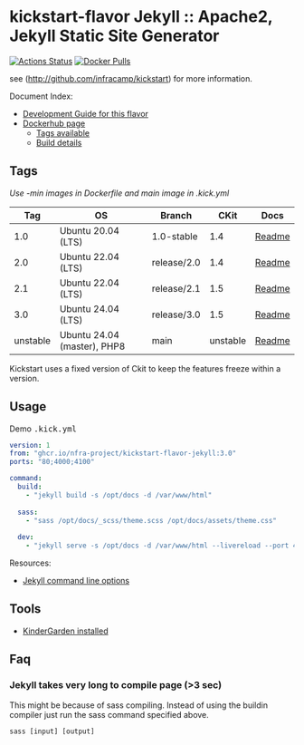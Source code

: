 
# kickstart-flavor Jekyll :: Apache2, Jekyll Static Site Generator

[![Actions Status](https://github.com/nfra-project/kickstart-flavor-jekyll/workflows/test/badge.svg)](https://github.com/nfra-project/kickstart-flavor-jekyll/actions)
[![Docker Pulls](https://img.shields.io/docker/pulls/nfra/kickstart-flavor-jekyll.svg)](https://github.com/nfra-project/kickstart-flavor-jekyll)

see (http://github.com/infracamp/kickstart) for more information.

Document Index:

- [Development Guide for this flavor](DEVELOPMENT.md)
- [Dockerhub page](https://hub.docker.com/r/nfra/kickstart-flavor-jekyll/)
    - [Tags available](https://hub.docker.com/r/nfra/kickstart-flavor-jekyll/tags/)
    - [Build details](https://hub.docker.com/r/nfra/kickstart-flavor-jekyll/builds/)


## Tags

*Use -min images in Dockerfile and main image in .kick.yml*


| Tag      | OS                          | Branch      | CKit     | Docs                                                                               |
|----------|-----------------------------|-------------|----------|------------------------------------------------------------------------------------|
| 1.0      | Ubuntu 20.04 (LTS)          | 1.0-stable  | 1.4      | [Readme](https://github.com/nfra-project/kickstart-flavor-jekyll/tree/1.0-stable)  |
| 2.0      | Ubuntu 22.04 (LTS)          | release/2.0 | 1.4      | [Readme](https://github.com/nfra-project/kickstart-flavor-jekyll/tree/release/2.0) |
| 2.1      | Ubuntu 22.04 (LTS)          | release/2.1 | 1.5      | [Readme](https://github.com/nfra-project/kickstart-flavor-jekyll/tree/release/2.1) |
| 3.0      | Ubuntu 24.04 (LTS)          | release/3.0 | 1.5      | [Readme](https://github.com/nfra-project/kickstart-flavor-jekyll/tree/release/3.0)
| unstable | Ubuntu 24.04 (master), PHP8 | main        | unstable | [Readme](https://github.com/nfra-project/kickstart-flavor-jekyll/)                 |

Kickstart uses a fixed version of Ckit to keep the features freeze within
a version.

## Usage

Demo <kbd>.kick.yml</kbd>

```yaml
version: 1
from: "ghcr.io/nfra-project/kickstart-flavor-jekyll:3.0"
ports: "80;4000;4100"

command:
  build:
    - "jekyll build -s /opt/docs -d /var/www/html"
  
  sass:
    - "sass /opt/docs/_scss/theme.scss /opt/docs/assets/theme.css"
  
  dev:
    - "jekyll serve -s /opt/docs -d /var/www/html --livereload --port 4000 --livereload-port 4100 --host 0.0.0.0"
```

Resources:
- [Jekyll command line options](https://jekyllrb.com/docs/configuration/options/)


## Tools

- [KinderGarden installed](https://www.github.com/lack-project/lack-kindergarden)


## Faq

### Jekyll takes very long to compile page (>3 sec)

This might be because of sass compiling. Instead of using the buildin compiler
just run the sass command specified above.

```
sass [input] [output]
```
